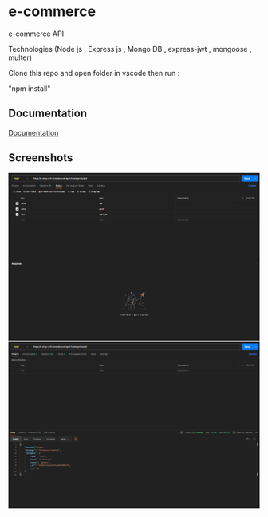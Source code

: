 # e-commerce

e-commerce API

Technologies (Node js , Express js , Mongo DB , express-jwt , mongoose , multer)

Clone this repo and open folder in vscode then run :

"npm install"



## Documentation

[Documentation](https://documenter.getpostman.com/view/25345048/2s93m344Pz#intro)

## Screenshots

![HOME](./public/images/api%201.png)
![HOME2](./public/images/api%202.png)
